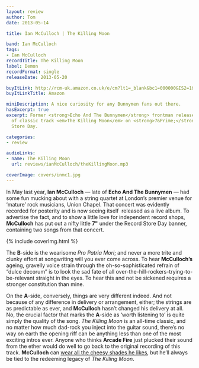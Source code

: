 ```yaml
---
layout: review
author: Tom
date: 2013-05-14

title: Ian McCulloch | The Killing Moon

band: Ian McCulloch
tags:
- Ian McCulloch
recordTitle: The Killing Moon
label: Demon
recordFormat: single
releaseDate: 2013-05-20

buyItLink: http://rcm-uk.amazon.co.uk/e/cm?lt1=_blank&bc1=000000&IS2=1&bg1=FFFFFF&fc1=000000&lc1=0000FF&t=eatebymons-21&o=2&p=8&l=as4&m=amazon&f=ifr&ref=ss_til&asins=B00CP7IA1C
buyItLinkTitle: Amazon

miniDescription: A nice curiosity for any Bunnymen fans out there.
hasExcerpt: true
excerpt: Former <strong>Echo And The Bunnymen</strong> frontman releases a live version
  of classic track <em>The Killing Moon</em> on <strong>7&Prime;</strong> for Record
  Store Day.

categories:
- review

audioLinks:
- name: The Killing Moon
  url: reviews/ianMcCulloch/theKillingMoon.mp3

coverImage: covers/inmc1.jpg
---
```


In May last year, **Ian McCulloch** — late of **Echo And The Bunnymen** — had some fun mucking about with a string quartet at London’s premier venue for ‘mature’ rock musicians, Union Chapel. That concert was evidently recorded for posterity and is now seeing itself  released as a live album. To advertise the fact, and to show a little love for independent record shops, **McCulloch** has put out a nifty little **7"** under the Record Store Day banner, containing two songs from that concert.

<div>{% include coverImg.html %}</div>

The **B**-side is the wearisome *Pro Patria Mori*; and never a more trite and clunky effort at songwriting will you ever come across. To hear **McCulloch’s** ageing, gravelly voice strain through the oh-so-sophisticated refrain of “dulce decorum” is to look the sad fate of all over-the-hill-rockers-trying-to-be-relevant straight in the eyes. To hear this and not be sickened requires a stronger constitution than mine.

On the **A**-side, conversely, things are very different indeed. And not because of any difference in delivery or arrangement, either; the strings are as predictable as ever, and **McCulloch** hasn’t changed his delivery at all. No, the crucial factor that marks the **A**-side as ‘worth listening to’ is quite simply the quality of the song. *The Killing Moon* is an all-time classic, and no matter how much dad-rock you inject into the guitar sound, there’s no way on earth the opening riff can be anything less than one of the most exciting intros ever. Anyone who thinks **Arcade Fire** just plucked their sound from the ether would do well to go back to the original recording of this track. **McCulloch** can [wear all the cheesy shades he likes](http://echoesanddust.com/wp-content/uploads/2013/04/McCulloch-e1365264763995.jpg), but he’ll always be tied to the redeeming legacy of *The Killing Moon*.
